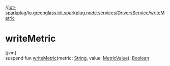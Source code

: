 //[iot-sparkplug](../../../index.md)/[io.greenglass.iot.sparkplug.node.services](../index.md)/[DriversService](index.md)/[writeMetric](write-metric.md)

# writeMetric

[jvm]\
suspend fun [writeMetric](write-metric.md)(metric: [String](https://kotlinlang.org/api/latest/jvm/stdlib/kotlin/-string/index.html), value: [MetricValue](../../io.greenglass.iot.sparkplug.datatypes/-metric-value/index.md)): [Boolean](https://kotlinlang.org/api/latest/jvm/stdlib/kotlin/-boolean/index.html)
